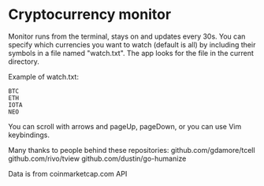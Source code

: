 Cryptocurrency monitor
======================

Monitor runs from the terminal, stays on and updates every 30s.
You can specify which currencies you want to watch (default is all) by including their symbols in a file
named "watch.txt". The app looks for the file in the current directory.

Example of watch.txt:
```
BTC
ETH
IOTA
NEO
```

You can scroll with arrows and pageUp, pageDown, or you can use Vim keybindings.

Many thanks to people behind these repositories:
github.com/gdamore/tcell
github.com/rivo/tview
github.com/dustin/go-humanize

Data is from coinmarketcap.com API